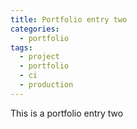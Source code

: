 ```yaml
---
title: Portfolio entry two
categories:
  - portfolio
tags:
  - project
  - portfolio
  - ci
  - production
---
```


This is a portfolio entry two